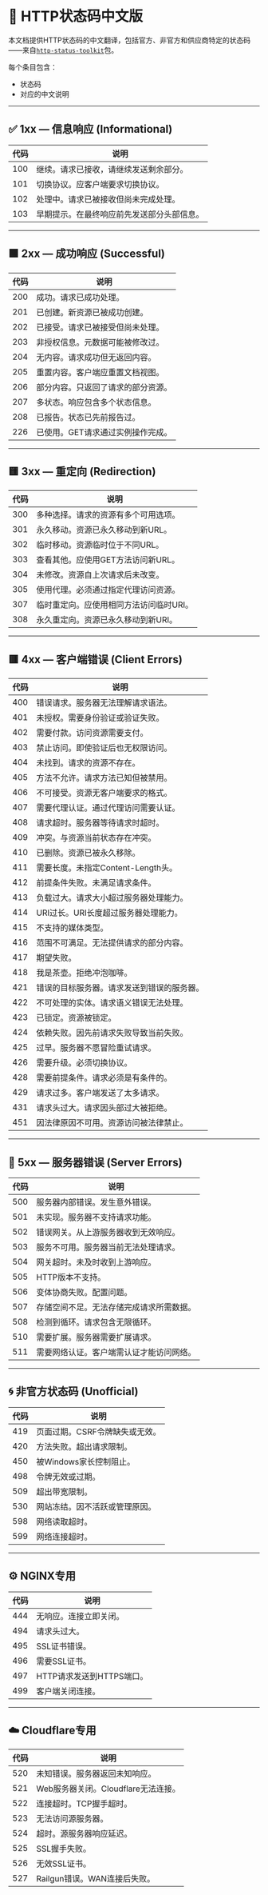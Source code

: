 # 📘 HTTP状态码中文版

本文档提供HTTP状态码的中文翻译，包括官方、非官方和供应商特定的状态码——来自[`http-status-toolkit`](https://www.npmjs.com/package/http-status-toolkit)包。

每个条目包含：

- 状态码
- 对应的中文说明

---

## ✅ 1xx — 信息响应 (Informational)

| 代码 | 说明 |
|------|------|
| 100 | 继续。请求已接收，请继续发送剩余部分。 |
| 101 | 切换协议。应客户端要求切换协议。 |
| 102 | 处理中。请求已被接收但尚未完成处理。 |
| 103 | 早期提示。在最终响应前先发送部分头部信息。 |

---

## 🟩 2xx — 成功响应 (Successful)

| 代码 | 说明 |
|------|------|
| 200 | 成功。请求已成功处理。 |
| 201 | 已创建。新资源已被成功创建。 |
| 202 | 已接受。请求已被接受但尚未处理。 |
| 203 | 非授权信息。元数据可能被修改过。 |
| 204 | 无内容。请求成功但无返回内容。 |
| 205 | 重置内容。客户端应重置文档视图。 |
| 206 | 部分内容。只返回了请求的部分资源。 |
| 207 | 多状态。响应包含多个状态信息。 |
| 208 | 已报告。状态已先前报告过。 |
| 226 | 已使用。GET请求通过实例操作完成。 |

---

## 🟨 3xx — 重定向 (Redirection)

| 代码 | 说明 |
|------|------|
| 300 | 多种选择。请求的资源有多个可用选项。 |
| 301 | 永久移动。资源已永久移动到新URL。 |
| 302 | 临时移动。资源临时位于不同URL。 |
| 303 | 查看其他。应使用GET方法访问新URL。 |
| 304 | 未修改。资源自上次请求后未改变。 |
| 305 | 使用代理。必须通过指定代理访问资源。 |
| 307 | 临时重定向。应使用相同方法访问临时URI。 |
| 308 | 永久重定向。资源已永久移动到新URI。 |

---

## 🟥 4xx — 客户端错误 (Client Errors)

| 代码 | 说明 |
|------|------|
| 400 | 错误请求。服务器无法理解请求语法。 |
| 401 | 未授权。需要身份验证或验证失败。 |
| 402 | 需要付款。访问资源需要支付。 |
| 403 | 禁止访问。即使验证后也无权限访问。 |
| 404 | 未找到。请求的资源不存在。 |
| 405 | 方法不允许。请求方法已知但被禁用。 |
| 406 | 不可接受。资源无客户端要求的格式。 |
| 407 | 需要代理认证。通过代理访问需要认证。 |
| 408 | 请求超时。服务器等待请求时超时。 |
| 409 | 冲突。与资源当前状态存在冲突。 |
| 410 | 已删除。资源已被永久移除。 |
| 411 | 需要长度。未指定Content-Length头。 |
| 412 | 前提条件失败。未满足请求条件。 |
| 413 | 负载过大。请求大小超过服务器处理能力。 |
| 414 | URI过长。URI长度超过服务器处理能力。 |
| 415 | 不支持的媒体类型。 |
| 416 | 范围不可满足。无法提供请求的部分内容。 |
| 417 | 期望失败。 |
| 418 | 我是茶壶。拒绝冲泡咖啡。 |
| 421 | 错误的目标服务器。请求发送到错误的服务器。 |
| 422 | 不可处理的实体。请求语义错误无法处理。 |
| 423 | 已锁定。资源被锁定。 |
| 424 | 依赖失败。因先前请求失败导致当前失败。 |
| 425 | 过早。服务器不愿冒险重试请求。 |
| 426 | 需要升级。必须切换协议。 |
| 428 | 需要前提条件。请求必须是有条件的。 |
| 429 | 请求过多。客户端发送了太多请求。 |
| 431 | 请求头过大。请求因头部过大被拒绝。 |
| 451 | 因法律原因不可用。资源访问被法律禁止。 |

---

## 🛑 5xx — 服务器错误 (Server Errors)

| 代码 | 说明 |
|------|------|
| 500 | 服务器内部错误。发生意外错误。 |
| 501 | 未实现。服务器不支持请求功能。 |
| 502 | 错误网关。从上游服务器收到无效响应。 |
| 503 | 服务不可用。服务器当前无法处理请求。 |
| 504 | 网关超时。未及时收到上游响应。 |
| 505 | HTTP版本不支持。 |
| 506 | 变体协商失败。配置问题。 |
| 507 | 存储空间不足。无法存储完成请求所需数据。 |
| 508 | 检测到循环。请求包含无限循环。 |
| 510 | 需要扩展。服务器需要扩展请求。 |
| 511 | 需要网络认证。客户端需认证才能访问网络。 |

---

## 🌀 非官方状态码 (Unofficial)

| 代码 | 说明 |
|------|------|
| 419 | 页面过期。CSRF令牌缺失或无效。 |
| 420 | 方法失败。超出请求限制。 |
| 450 | 被Windows家长控制阻止。 |
| 498 | 令牌无效或过期。 |
| 509 | 超出带宽限制。 |
| 530 | 网站冻结。因不活跃或管理原因。 |
| 598 | 网络读取超时。 |
| 599 | 网络连接超时。 |

---

## ⚙️ NGINX专用

| 代码 | 说明 |
|------|------|
| 444 | 无响应。连接立即关闭。 |
| 494 | 请求头过大。 |
| 495 | SSL证书错误。 |
| 496 | 需要SSL证书。 |
| 497 | HTTP请求发送到HTTPS端口。 |
| 499 | 客户端关闭连接。 |

---

## ☁️ Cloudflare专用

| 代码 | 说明 |
|------|------|
| 520 | 未知错误。服务器返回未知响应。 |
| 521 | Web服务器关闭。Cloudflare无法连接。 |
| 522 | 连接超时。TCP握手超时。 |
| 523 | 无法访问源服务器。 |
| 524 | 超时。源服务器响应延迟。 |
| 525 | SSL握手失败。 |
| 526 | 无效SSL证书。 |
| 527 | Railgun错误。WAN连接后失败。 |